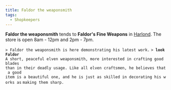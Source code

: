 ```yaml
---
title: Faldor the weaponsmith
tags:
  - Shopkeepers
---
```

**Faldor the weaponsmith** tends to **Faldor's Fine Weapons** in
[Harlond](Harlond "wikilink"). The store is open 8am - 12pm and 2pm -
7pm.

`> Faldor the weaponsmith is here demonstrating his latest work.`
`> `**`look Faldor`**
`A short, peaceful elven weaponsmith, more interested in crafting good blades`
`than in their deadly usage. Like all elven craftsmen, he believes that a good`
`item is a beautiful one, and he is just as skilled in decorating his works as`
`making them sharp.`
